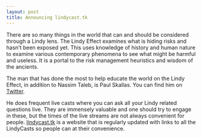 ```yaml
---
layout: post
title: Announcing lindycast.tk
---
```


There are so many things in the world that can and should be considered through
a Lindy lens. The Lindy Effect examines what is hiding risks and hasn’t been
exposed yet. This uses knowledge of history and human nature to examine various
contemporary phenomena to see what might be harmful and useless. It is a portal
to the risk management heuristics and wisdom of the ancients.

The man that has done the most to help educate the world on the Lindy Effect,
in addition to Nassim Taleb, is Paul Skallas. You can find him on [Twitter](https://twitter.com/PaulSkallas).

He does frequent live casts where you can ask all your Lindy related questions
live. They are immensely valuable and one should try to engage in these, but
the times of the live streams are not always convenient for people.
[lindycast.tk](http://www.lindycast.tk) is a website that is regularly updated
with links to all the LindyCasts so people can at their
convenience.
